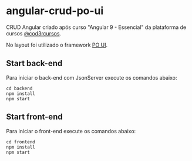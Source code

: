 # angular-crud-po-ui
CRUD Angular criado após curso "Angular 9 - Essencial" da plataforma de cursos [@cod3rcursos](https://www.cod3r.com.br/).

No layout foi utilizado o framework [PO UI](http://po-ui.io/).

## Start back-end
Para iniciar o back-end com JsonServer execute os comandos abaixo:

```
cd backend
npm install
npm start
```

## Start front-end
Para iniciar o front-end execute os comandos abaixo:

```
cd frontend
npm install
npm start
```
